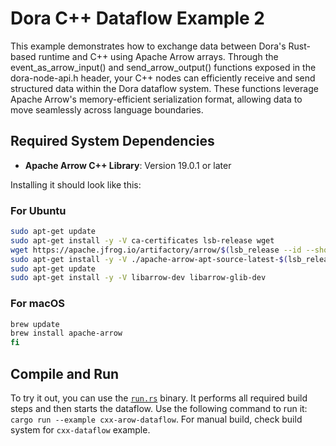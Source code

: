 # Dora C++ Dataflow Example 2

This example demonstrates how to exchange data between Dora's Rust-based runtime and C++ using Apache Arrow arrays. Through the event_as_arrow_input() and send_arrow_output() functions exposed in the dora-node-api.h header, your C++ nodes can efficiently receive and send structured data within the Dora dataflow system. These functions leverage Apache Arrow's memory-efficient serialization format, allowing data to move seamlessly across language boundaries.

## Required System Dependencies

- **Apache Arrow C++ Library**: Version 19.0.1 or later

Installing it should look like this:

### For Ubuntu

```bash
sudo apt-get update
sudo apt-get install -y -V ca-certificates lsb-release wget
wget https://apache.jfrog.io/artifactory/arrow/$(lsb_release --id --short | tr 'A-Z' 'a-z')/apache-arrow-apt-source-latest-$(lsb_release --codename --short).deb
sudo apt-get install -y -V ./apache-arrow-apt-source-latest-$(lsb_release --codename --short).deb
sudo apt-get update
sudo apt-get install -y -V libarrow-dev libarrow-glib-dev
```

### For macOS

```bash
brew update
brew install apache-arrow
fi
```

## Compile and Run

To try it out, you can use the [`run.rs`](./run.rs) binary. It performs all required build steps and then starts the dataflow. Use the following command to run it: `cargo run --example cxx-arow-dataflow`. For manual build, check build system for
`cxx-dataflow` example.
